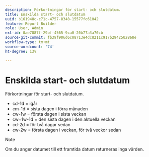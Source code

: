 ```yaml
---
description: Förkortningar för start- och slutdatum.
title: Enskilda start- och slutdatum
uuid: b161948c-c71c-4757-8348-15577fc61042
feature: Report Builder
role: User, Admin
exl-id: 0ae7887f-29bf-4565-9ca0-20b77a3a70cb
source-git-commit: fb39f906d6c08713e4dc8211c917b2942502868e
workflow-type: tm+mt
source-wordcount: '74'
ht-degree: 13%

---
```


# Enskilda start- och slutdatum

Förkortningar för start- och slutdatum.

* cd-1d = igår
* cm-1d = sista dagen i förra månaden
* cw-1w = första dagen i sista veckan
* cw+1w-1d = den sista dagen i den aktuella veckan
* cd-2d = för två dagar sedan
* cw-2w = första dagen i veckan, för två veckor sedan

>[!NOTE]
>
>Om du anger datumet till ett framtida datum returneras inga värden.
